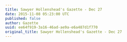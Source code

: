 ```yaml
---
title: Sawyer Hollenshead's Gazette - Dec 27
date: 2015-11-08 05:23:00 UTC
published: false
author: Gazette
uuid: ee64f919-3a16-46ad-ae9a-e6a487d1f770
original_title: Sawyer Hollenshead's Gazette - Dec 27
---
```


